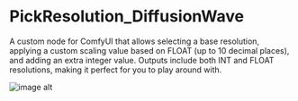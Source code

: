 # PickResolution_DiffusionWave
A custom node for ComfyUI that allows selecting a base resolution, applying a custom scaling value based on FLOAT (up to 10 decimal places), and adding an extra integer value. Outputs include both INT and FLOAT resolutions, making it perfect for you to play around with.

![image alt]([URL_AQUI](https://i.imgur.com/hao4vtT.png))
